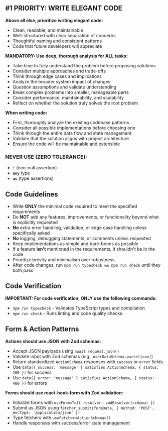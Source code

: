 ## #1 PRIORITY: WRITE ELEGANT CODE

**Above all else, prioritize writing elegant code:**

- Clean, readable, and maintainable
- Well-structured with clear separation of concerns
- Thoughtful naming and consistent patterns
- Code that future developers will appreciate

**MANDATORY: Use deep, thorough analysis for ALL tasks:**

- Take time to fully understand the problem before proposing solutions
- Consider multiple approaches and trade-offs
- Think through edge cases and implications
- Analyze the broader system impact of changes
- Question assumptions and validate understanding
- Break complex problems into smaller, manageable parts
- Consider performance, maintainability, and scalability
- Reflect on whether the solution truly solves the root problem

**When writing code:**

- First, thoroughly analyze the existing codebase patterns
- Consider all possible implementations before choosing one
- Think through the entire data flow and state management
- Validate that the solution aligns with project architecture
- Ensure the code will be maintainable and extensible

### NEVER USE (ZERO TOLERANCE):
- **`!`** (non-null assertion)
- **`any`** type
- **`as`** (type assertions)

## Code Guidelines

- Write **ONLY** the minimal code required to meet the specified requirements
- Do **NOT** add any features, improvements, or functionality beyond what is
  explicitly requested
- **No** extra error handling, validation, or edge case handling unless
  specifically asked
- **No** logging, debugging statements, or comments unless requested
- Keep implementations as simple and bare-bones as possible
- If a feature **isn't** mentioned in the requirements, it shouldn't be in the
  code
- Prioritize brevity and minimalism over robustness
- After code changes, run `npm run typecheck && npm run check` until they both
  pass

## Code Verification

**IMPORTANT: For code verification, ONLY use the following commands:**

- `npm run typecheck` - Validates TypeScript types and compilation
- `npm run check` - Runs linting and code quality checks

## Form & Action Patterns

**Actions should use JSON with Zod schemas:**

- Accept JSON payloads using `await request.json()`
- Validate input with Zod schemas (e.g., `userDataSchema.parse(json)`)
- Return standardized `ActionSchema` responses with `success` or `error` fields
- Use `data({ success: 'message' } satisfies ActionSchema, { status: 200 })` for success
- Use `data({ error: 'message' } satisfies ActionSchema, { status: 400 })` for errors

**Forms should use react-hook-form with Zod validation:**

- Initialize forms with `useForm<T>({ resolver: zodResolver(schema) })`
- Submit as JSON using `fetcher.submit(formData, { method: 'POST', encType: 'application/json' })`
- Type fetchers with `useFetcher<ActionSchema>()`
- Handle responses with success/error state management
